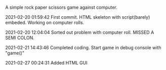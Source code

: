 A simple rock paper scissors game against computer.

2021-02-20 01:59:42
First commit. HTML skeleton with script(barely) embeded. Working on computer rolls.

2021-02-20 12:04:04
Sorted out problem with computer roll. MISSED A SEMI COLON.

2021-02-21 14:43:46
Completed coding. Start game in debug console with "game()"

2021-02-27 00:24:31
Added HTML GUI